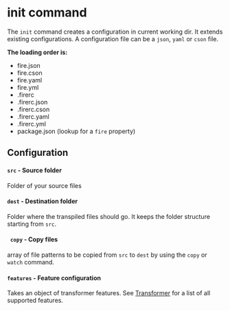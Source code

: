 init command
============

The `init` command creates a configuration in current working dir.
It extends existing configurations. A configuration file can be a `json`, `yaml` or `cson` file.

**The loading order is:**

* fire.json
* fire.cson
* fire.yaml
* fire.yml
* .firerc
* .firerc.json
* .firerc.cson
* .firerc.yaml
* .firerc.yml
* package.json (lookup for a `fire` property)

Configuration
-------------

#### `src` - Source folder

Folder of your source files


#### `dest` - Destination folder

Folder where the transpiled files should go.
It keeps the folder structure starting from `src`.

#### ` copy` - Copy files

array of file patterns to be copied from `src` to `dest` by using the `copy` or `watch` command.

#### `features` - Feature configuration

Takes an object of transformer features. See [Transformer](../transformer.md) for a list of all supported features.
